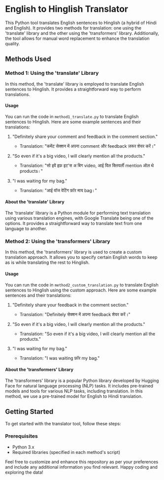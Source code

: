 # English to Hinglish Translator

This Python tool translates English sentences to Hinglish (a hybrid of Hindi and English). It provides two methods for translation: one using the 'translate' library and the other using the 'transformers' library. Additionally, the tool allows for manual word replacement to enhance the translation quality.

## Methods Used

### Method 1: Using the 'translate' Library

In this method, the 'translate' library is employed to translate English sentences to Hinglish. It provides a straightforward way to perform translations.

#### Usage

You can run the code in `method1_translate.py` to translate English sentences to Hinglish. Here are some example sentences and their translations:

1. "Definitely share your comment and feedback in the comment section."
   - Translation: "कमेंट सेक्शन में अपना comment और feedback ज़रूर शेयर करें।"

2. "So even if it's a big video, I will clearly mention all the products."
   - Translation: "सो इवें इफ़ इट'स अ बिग video, आई विल क्लियर्ली mention ऑल थे products।"

3. "I was waiting for my bag."
   - Translation: "आई वॉज वेटिंग फ़ॉर माय bag।"

#### About the 'translate' Library

The 'translate' library is a Python module for performing text translation using various translation engines, with Google Translate being one of the options. It provides a straightforward way to translate text from one language to another.

### Method 2: Using the 'transformers' Library

In this method, the 'transformers' library is used to create a custom translation approach. It allows you to specify certain English words to keep as is while translating the rest to Hinglish.

#### Usage

You can run the code in `method2_custom_translation.py` to translate English sentences to Hinglish using the custom approach. Here are some example sentences and their translations:

1. "Definitely share your feedback in the comment section."
   - Translation: "Definitely सेक्शन में अपना feedback शेयर करें।"

2. "So even if it's a big video, I will clearly mention all the products."
   - Translation: "So even if it's a big video, I will clearly mention all the products."

3. "I was waiting for my bag."
   - Translation: "I was waiting फ़ॉर my bag."

#### About the 'transformers' Library

The 'transformers' library is a popular Python library developed by Hugging Face for natural language processing (NLP) tasks. It includes pre-trained models and tools for various NLP tasks, including translation. In this method, we use a pre-trained model for English to Hindi translation.

## Getting Started

To get started with the translator tool, follow these steps:

### Prerequisites

- Python 3.x
- Required libraries (specified in each method's script)

Feel free to customize and enhance this repository as per your preferences and include any additional information you find relevant. Happy coding and exploring the data!
